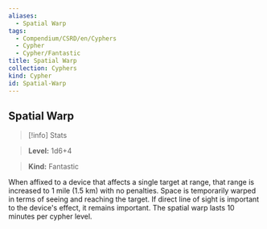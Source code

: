 ```yaml
---
aliases:
  - Spatial Warp
tags:
  - Compendium/CSRD/en/Cyphers
  - Cypher
  - Cypher/Fantastic
title: Spatial Warp
collection: Cyphers
kind: Cypher
id: Spatial-Warp
---
```

## Spatial Warp    
>[!info] Stats    
> **Level:** 1d6+4    
> **Kind:** Fantastic  
    
When affixed to a device that affects a single target at range, that range is increased to 1 mile (1.5 km) with no penalties. Space is temporarily warped in terms of seeing and reaching the target. If direct line of sight is important to the device's effect, it remains important. The spatial warp lasts 10 minutes per cypher level.
